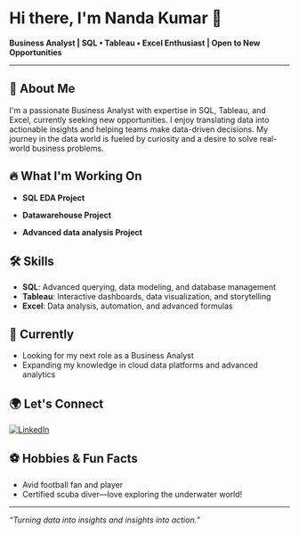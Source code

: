 # Hi there, I'm Nanda Kumar 👋

**Business Analyst | SQL • Tableau • Excel Enthusiast | Open to New Opportunities**

---

## 🚀 About Me

I'm a passionate Business Analyst with expertise in SQL, Tableau, and Excel, currently seeking new opportunities. I enjoy translating data into actionable insights and helping teams make data-driven decisions. My journey in the data world is fueled by curiosity and a desire to solve real-world business problems.

## 🔥 What I'm Working On

- **SQL EDA Project**
  
- **Datawarehouse Project**

- **Advanced data analysis Project**
 

## 🛠️ Skills

- **SQL**: Advanced querying, data modeling, and database management
- **Tableau**: Interactive dashboards, data visualization, and storytelling
- **Excel**: Data analysis, automation, and advanced formulas

## 🌱 Currently

- Looking for my next role as a Business Analyst
- Expanding my knowledge in cloud data platforms and advanced analytics

## 🌍 Let's Connect

[![LinkedIn](https://img.shields.io/badge/LinkedIn-blue?logo=linkedin)](https://www.linkedin.com/in/nanda-kumar-112887128)

## ⚽ Hobbies & Fun Facts

- Avid football fan and player
- Certified scuba diver—love exploring the underwater world!

---

*“Turning data into insights and insights into action.”*
